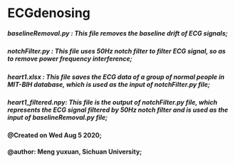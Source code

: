 # ECGdenosing
##### baselineRemoval.py : This file removes the baseline drift of ECG signals;
##### notchFilter.py     : This file uses 50Hz notch filter to filter ECG signal, so as to remove power frequency interference;
##### heart1.xlsx        : This file saves the ECG data of a group of normal people in MIT-BIH database, which is used as the input of notchFilter.py file;
##### heart1_filtered.npy: This file is the output of notchFilter.py file, which represents the ECG signal filtered by 50Hz notch filter and is used as the input of baselineRemoval.py file;
#### @Created on Wed Aug 5 2020;
#### @author: Meng yuxuan, Sichuan University;
